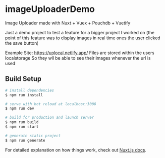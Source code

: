 # imageUploaderDemo
Image Uploader made with Nuxt + Vuex + Pouchdb + Vuetify

Just a demo project to test a feature for a bigger project I worked on (the point of this feature was to display images in real time ones the user clicked the save button)

Example Site: https://uplocal.netlify.app/
Files are stored within the users localstorage So they wll be able to see their images whenever the url is used

## Build Setup

``` bash
# install dependencies
$ npm run install

# serve with hot reload at localhost:3000
$ npm run dev

# build for production and launch server
$ npm run build
$ npm run start

# generate static project
$ npm run generate
```

For detailed explanation on how things work, check out [Nuxt.js docs](https://nuxtjs.org).
